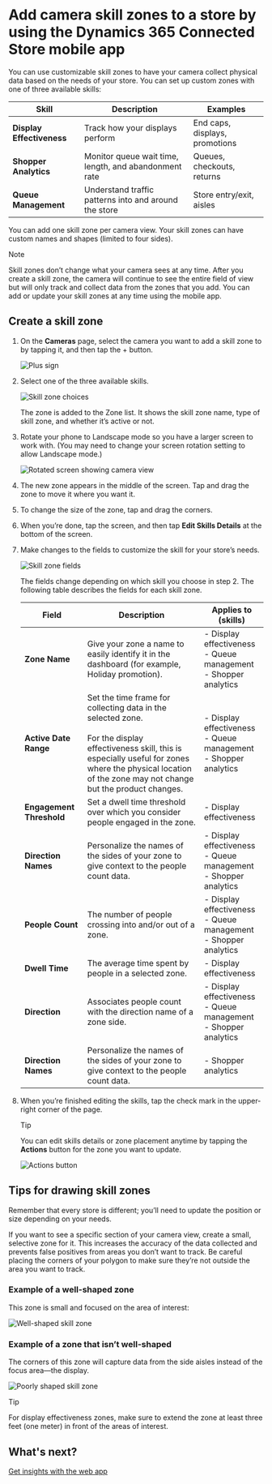 

# Add camera skill zones to a store by using the Dynamics 365 Connected Store mobile app

You can use customizable skill zones to have your camera collect physical data based on the needs of your store. You can set up 
custom zones with one of three available skills:

|Skill|Description|Examples|
|-------------------------|-------------------------------------------------|-------------------------------------------------|
|**Display Effectiveness**|	Track how your displays perform	|End caps, displays, promotions|
|**Shopper Analytics**| 	Monitor queue wait time, length, and abandonment rate|	Queues, checkouts, returns|
|**Queue Management**|	Understand traffic patterns into and around the store|	Store entry/exit, aisles|

You can add one skill zone per camera view. Your skill zones can have custom names and shapes (limited to four sides).

> [!NOTE]
> Skill zones don’t change what your camera sees at any time. After you create a skill zone, the camera will continue to see the entire field of view but will only track and collect data from the zones that you add. You can add or update your skill zones at any time using the mobile app.

## Create a skill zone

1.	On the **Cameras** page, select the camera you want to add a skill zone to by tapping it, and then tap the + button.

    ![Plus sign](media/skill-zone-add.PNG "Plus sign")
 
2.	Select one of the three available skills.

    ![Skill zone choices](media/skill-zone-choices.PNG "Skill zone choices")
 
    The zone is added to the Zone list. It shows the skill zone name, type of skill zone, and whether it’s active or not.

3.	Rotate your phone to Landscape mode so you have a larger screen to work with. (You may need to change your screen rotation setting to allow Landscape mode.)

    ![Rotated screen showing camera view](media/skill-zone-rotate.PNG "Rotated screen showing camera view")
 
4.	The new zone appears in the middle of the screen. Tap and drag the zone to move it where you want it.

5.	To change the size of the zone, tap and drag the corners.

6.	When you’re done, tap the screen, and then tap **Edit Skills Details** at the bottom of the screen. 

7.	Make changes to the fields to customize the skill for your store’s needs.

    ![Skill zone fields](media/skill-zone-fields.PNG "Skill zone fields")
 
    The fields change depending on which skill you choose in step 2. The following table describes the fields for each skill zone.

    |Field|	Description|	Applies to (skills)|
    |----------------|------------------------------------------------|-------------------------------------------------------|
    |**Zone Name**|Give your zone a name to easily identify it in the dashboard (for example, Holiday promotion).|- Display effectiveness<br>- Queue management<br>- Shopper analytics|
    |**Active Date Range**|Set the time frame for collecting data in the selected zone.<br><br>For the display effectiveness skill, this is especially useful for zones where the physical location of the zone may not change but the product changes.|- Display effectiveness<br>- Queue management<br>- Shopper analytics|
    |**Engagement Threshold**|Set a dwell time threshold over which you consider people engaged in the zone.|- Display effectiveness|
    |**Direction Names**|Personalize the names of the sides of your zone to give context to the people count data.|- Display effectiveness<br>- Queue management<br>- Shopper analytics|
    |**People Count**|The number of people crossing into and/or out of a zone.|- Display effectiveness<br>- Queue management<br>- Shopper analytics|
    |**Dwell Time**|The average time spent by people in a selected zone.|- Display effectiveness|
    |**Direction**|Associates people count with the direction name of a zone side.|- Display effectiveness<br>- Queue management<br>- Shopper analytics|
    |**Direction Names**|Personalize the names of the sides of your zone to give context to the people count data.|- Shopper analytics|

8.	When you’re finished editing the skills, tap the check mark in the upper-right corner of the page.

    > [!TIP]
    > You can edit skills details or zone placement anytime by tapping the **Actions** button for the zone you want to update.
    
    ![Actions button](media/skill-zone-actions-button.PNG "Actions button")
 
## Tips for drawing skill zones

Remember that every store is different; you’ll need to update the position or size depending on your needs.

If you want to see a specific section of your camera view, create a small, selective zone for it. This increases the accuracy of the data collected and prevents false positives from areas you don’t want to track. Be careful placing the corners of your polygon to make sure they’re not outside the area you want to track.
 
### Example of a well-shaped zone

This zone is small and focused on the area of interest:

![Well-shaped skill zone](media/skill-zone-good-example.PNG "Well-shaped skill zone")
 
### Example of a zone that isn’t well-shaped

The corners of this zone will capture data from the side aisles instead of the focus area—the display.

![Poorly shaped skill zone](media/skill-zone-bad-example.PNG "Poorly shaped skill zone")
 
> [!TIP]
> For display effectiveness zones, make sure to extend the zone at least three feet (one meter) in front of the areas of interest.

## What's next?

[Get insights with the web app](web-app-get-insights.md)
